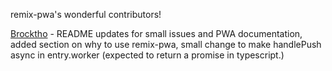 remix-pwa's wonderful contributors!

[Brocktho](https://github.com/Brocktho/) - README updates for small issues and PWA documentation, added section on why to use remix-pwa, small change to make handlePush async in entry.worker (expected to return a promise in typescript.)

